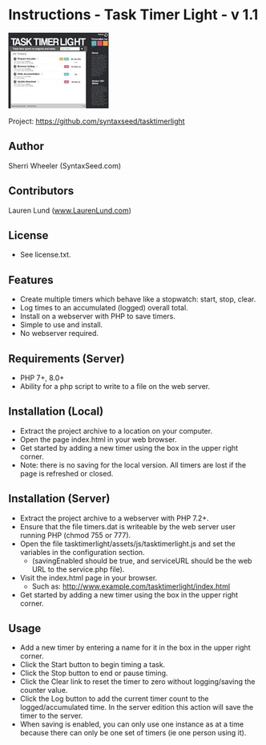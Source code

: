 Instructions - Task Timer Light - v 1.1
=================================================

<img src="assets/images/example.jpg" border="0">

Project: https://github.com/syntaxseed/tasktimerlight

Author
---------------------
Sherri Wheeler  (SyntaxSeed.com)


Contributors
-------------------
Lauren Lund (www.LaurenLund.com)


License
----------------------
- See license.txt.


Features
----------------------
- Create multiple timers which behave like a stopwatch: start, stop, clear.
- Log times to an accumulated (logged) overall total.
- Install on a webserver with PHP to save timers.
- Simple to use and install.
- No webserver required.


Requirements (Server)
----------------------
- PHP 7+, 8.0+
- Ability for a php script to write to a file on the web server.


Installation (Local)
-----------------------
- Extract the project archive to a location on your computer.
- Open the page index.html in your web browser.
- Get started by adding a new timer using the box in the upper right corner.
- Note: there is no saving for the local version. All timers are lost if the page is refreshed or closed.


Installation (Server)
-----------------------
- Extract the project archive to a webserver with PHP 7.2+.
- Ensure that the file timers.dat is writeable by the web server user running PHP (chmod 755 or 777).
- Open the file tasktimerlight/assets/js/tasktimerlight.js and set the variables in the configuration section.
   - (savingEnabled should be true, and serviceURL should be the web URL to the service.php file).
- Visit the index.html page in your browser.
   - Such as: http://www.example.com/tasktimerlight/index.html
- Get started by adding a new timer using the box in the upper right corner.


Usage
------------------------
- Add a new timer by entering a name for it in the box in the upper right corner.
- Click the Start button to begin timing a task.
- Click the Stop button to end or pause timing.
- Click the Clear link to reset the timer to zero without logging/saving the counter value.
- Click the Log button to add the current timer count to the logged/accumulated time. In the server edition this action will save the timer to the server.
- When saving is enabled, you can only use one instance as at a time because there can only be one set of timers (ie one person using it).
